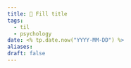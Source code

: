 ```yaml
---
title: 🧠 Fill title
tags:
  - til
  - psychology
date: <% tp.date.now("YYYY-MM-DD") %>
aliases: 
draft: false
---
```

